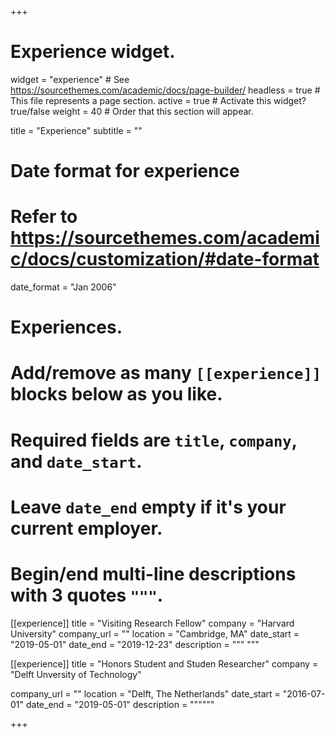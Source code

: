 +++
# Experience widget.
widget = "experience"  # See https://sourcethemes.com/academic/docs/page-builder/
headless = true  # This file represents a page section.
active = true  # Activate this widget? true/false
weight = 40  # Order that this section will appear.

title = "Experience"
subtitle = ""

# Date format for experience
#   Refer to https://sourcethemes.com/academic/docs/customization/#date-format
date_format = "Jan 2006"

# Experiences.
#   Add/remove as many `[[experience]]` blocks below as you like.
#   Required fields are `title`, `company`, and `date_start`.
#   Leave `date_end` empty if it's your current employer.
#   Begin/end multi-line descriptions with 3 quotes `"""`.
[[experience]]
  title = "Visiting Research Fellow"
  company = "Harvard University"
  company_url = ""
  location = "Cambridge, MA"
  date_start = "2019-05-01"
  date_end = "2019-12-23"
  description = """
  """

[[experience]]
  title = "Honors Student and Studen Researcher"
  company = "Delft Unversity of Technology"
  
  company_url = ""
  location = "Delft, The Netherlands"
  date_start = "2016-07-01"
  date_end = "2019-05-01"
  description = """"""

+++
